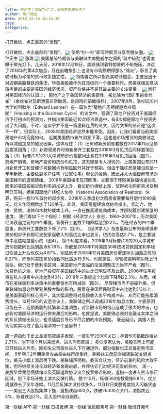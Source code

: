 ```yaml
---
title: 钟正生：美股“闪”了，美国房市安好否？
author: 第一财经
date: 2018-12-26 10:18:38
tags: 
categories: 
---
```

打开微信，点击底部的“发现”，
<!-- more -->
打开微信，点击底部的“发现”，
<img align="center" border="0" src="https://imgcdn.yicai.com/uppics/images/2018/12/6c115df35dea0c9dbe3de852ae7f9c46.jpg" />
使用“扫一扫”即可将网页分享至朋友圈。
<img align="center" border="0" src="https://imgcdn.yicai.com/uppics/images/2018/12/83ba0f9915a7c5372809bc987f04d9c2.jpg" />
钟正生
<img align="center" border="0" src="https://imgcdn.yicai.com/uppics/images/2018/12/7f62357d019dd73daada1a18be85638d.jpg" />
张璐
<img align="center" border="0" src="https://imgcdn.yicai.com/uppics/images/2018/12/1abdb2ae1e7c8b5a5a645b55741d46e9.jpg" />
美国总统特朗普与美联储主席鲍威尔之间的“暗中较劲”也再度曝于聚光灯下。几天前，2018年12月19日，美联储顶着特朗普的不断施压，决议了2018年的第4次加息，且在前瞻指引上也没有市场预期得那么“鸽派”，彰显了美联储极为珍惜的货币政策独立性。
<img align="center" border="0" src="https://imgcdn.yicai.com/uppics/images/2018/12/d5cdef052a58c0fa6098af42de4ac24a.jpg" />
特朗普之所以指责美联储加息，主要是出于对近期美股暴跌的焦虑，毕竟美股被作为其政绩的一个重要标尺。而美联储加息决策考量的主要是美国的经济状况，资产价格并不是其最主要的关注变量。
<img align="center" border="0" src="https://imgcdn.yicai.com/uppics/images/2018/12/9b644f7fb2f0ea5827948314d73addf4.jpg" />
而在对美国经济的认知上，
房地产之于美国经济的重要性，被比喻为“煤矿里的金丝雀”（金丝雀对瓦斯泄露非常敏感，是风险的前瞻指标）。2007年8月，洛杉矶加州大学的利默尔（Edward Leamer）在一篇名为“房地产周期就是商业周期”（Housing is the Business Cycle）的论文中，强调了房地产投资对于美国经济下行拐点的预测力，并指出美国最近10次经济衰退中，有8次都是房地产投资先出了大问题。不过，这似乎并不是一篇逻辑连贯的论文，因为文章的结论是“这次不一样”，但实际上，2008年美国经济显然未能幸免。因此，让我们看看当前美国房地产市场究竟如何。
近期美国楼市景气明显下滑，这也是市场推测的美联储之所以减缓加息的触发因素。这体现在：（1）旧房和新房销售套数在2017年11月见顶后震荡回落；（2）新房营建许可和新房开工套数在2018年3月见顶后同样震荡回落；（3）标普/CS的20大中城市房价指数同比也在2018年3月见顶回落（图2）。
房地产销售、房地产投资和房价均见顶，这无疑是令人担忧的。上周美国公布的11月新房开工和营建许可数据均有明显回升并好于预期，但由于独栋房屋建设跌至一年半新低，主要依靠多户住宅（公寓住宅）增长的推动，因此并未大幅缓解市场对美国楼市的谨慎情绪。
2018年美国楼市见顶回落，主要源于伴随美联储快速加息而来的美国按揭贷款利率的加速上升，叠加房价持续上涨，使得初次购房需求受到明显压制。据美国房地产经纪人协会（National Association of Realtors）估算，购买一套10%首付的起步房，2018年三季度初次购房者需要每月偿付1099美元，比去年同期增加了120美元。此外，美国房屋建筑商协会指出，劳动力、地块、贷款、法律和木材的成本上升，一直在推高建筑商成本，并限制着新建房屋的速度。
我们看如下三个指标：
根据《经济学人》杂志，1960~2007年，历次美国经济衰退之前的四个季度，新房开工套数平均降幅达到22%。而在过去的四个季度里，新房开工套数仅下降了2%（图3）。
《经济学人》杂志最新公布的全球城市房价相对于长期可支配家庭收入的高估比率也显示，纽约仅高估2.7%，是主要城市中高估幅度最小的（图4）。
换个角度来看，2018年3月标普/CS的20大中城市房价指数同比达到高点6.76%，而截至2018年11月美国30年按揭贷款固定利率经过快速上升后也仅为4.87%，明显低于2005年12月美国房价增速掉头回落之前的6.27%，而当时美国房价指数同比高达15.5%。也就是说，尽管按揭利率边际上行较快，但仍处于低利率区间，美国房地产面临的估值调整压力尚不严峻（图5）。
次贷危机之后，房地产投资在美国经济中的占比已明显不及此前。2006年住宅投资在私人投资中占比达到40%，2018年三季度这个比重下降到22.3%。从而，楼市在美联储利率决策中的重要性也有所减弱（图6）。
尽管楼市尚不是硬约束，但美联储加息必然受到美股大跌的影响。股票在美国居民财富中占比达到1/3以上，是美国家庭的核心资产，其大幅调整将对居民收入水平构成冲击，从而可能拖累消费增长。12月19日的议息会议上，美联储之所以调减2019年加息次数，主要原因可能在于，近期美股的频繁和深度调整，对金融市场的信心造成了很大的冲击，也必将对美国经济的运行带来滞后的影响。也就是说，美联储必须对金融与实体之间的负反馈做出反应，也须适度引导已不尽合拍的市场预期。
毫无疑问，美国人民切切实实地过了最为凄清的一个圣诞节！
 
 
周一道指创下史上圣诞前夜最差表现，一度失守22000关口；标普500指数跌幅达2.71%，创下18个月以来低点，进入熊市区域；
多位专家认为，美股实际上可能已开始进入熊市。除知名公司股价进入下行通道外，部分指数也正式接近熊市区间。
5年期与2年期美债收益率曲线再度倒挂，美股抹去盘前涨幅转跌破关键点位，美元小幅上涨后再下跌。美联储声明称，委员会认为，经济前景的风险大致平衡，但将继续关注全球经济和金融进展，并评估它们对经济前景的影响。
周一，美股早盘受恐慌情绪以及英国退欧协议议会投票推迟影响，道指一度进入熊市修正区域，但下半场开始上演大反弹行情。
整个10月，标普500指数重挫8.8%，仅三周就跌去了全年涨幅。11月后反弹才没持续多久，11月12日美股再度陷入闪崩状态——美股三大股指集体下挫，道指跌超600点，跌破26000点关口，纳指跌近3%，标普跌近2%。亚太股市全线跟跌。
第一财经
APP
第一财经
日报微博
第一财经
微信服务号
第一财经
微信订阅号
